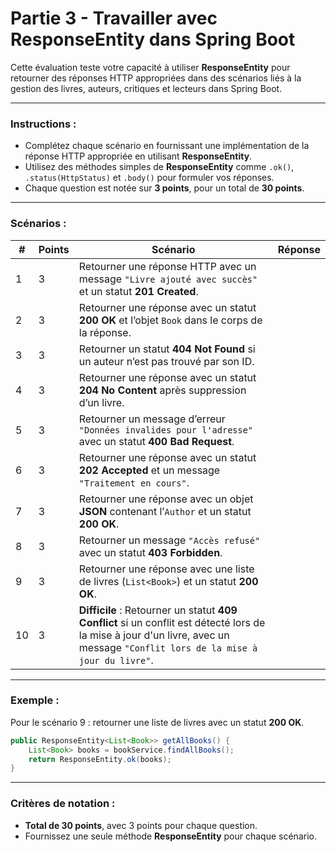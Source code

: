 # Partie 3 - Travailler avec ResponseEntity dans Spring Boot


Cette évaluation teste votre capacité à utiliser **ResponseEntity** pour retourner des réponses HTTP appropriées dans des scénarios liés à la gestion des livres, auteurs, critiques et lecteurs dans Spring Boot.

---

### Instructions :
- Complétez chaque scénario en fournissant une implémentation de la réponse HTTP appropriée en utilisant **ResponseEntity**.
- Utilisez des méthodes simples de **ResponseEntity** comme `.ok()`, `.status(HttpStatus)` et `.body()` pour formuler vos réponses.
- Chaque question est notée sur **3 points**, pour un total de **30 points**.

---

### Scénarios :

| **#** | **Points** | **Scénario**                                                                                           | **Réponse**                                                     |
|-------|------------|--------------------------------------------------------------------------------------------------------|----------------------------------------------------------------|
| 1     | 3          | Retourner une réponse HTTP avec un message `"Livre ajouté avec succès"` et un statut **201 Created**.   |                                                                |
| 2     | 3          | Retourner une réponse avec un statut **200 OK** et l’objet `Book` dans le corps de la réponse.          |                                                                |
| 3     | 3          | Retourner un statut **404 Not Found** si un auteur n’est pas trouvé par son ID.                        |                                                                |
| 4     | 3          | Retourner une réponse avec un statut **204 No Content** après suppression d’un livre.                  |                                                                |
| 5     | 3          | Retourner un message d’erreur `"Données invalides pour l'adresse"` avec un statut **400 Bad Request**.  |                                                                |
| 6     | 3          | Retourner une réponse avec un statut **202 Accepted** et un message `"Traitement en cours"`.            |                                                                |
| 7     | 3          | Retourner une réponse avec un objet **JSON** contenant l’`Author` et un statut **200 OK**.             |                                                                |
| 8     | 3          | Retourner un message `"Accès refusé"` avec un statut **403 Forbidden**.                                 |                                                                |
| 9     | 3          | Retourner une réponse avec une liste de livres (`List<Book>`) et un statut **200 OK**.                 |                                                                |
| 10    | 3          | **Difficile** : Retourner un statut **409 Conflict** si un conflit est détecté lors de la mise à jour d'un livre, avec un message `"Conflit lors de la mise à jour du livre"`. |                                                                |

---

### Exemple :  
Pour le scénario 9 : retourner une liste de livres avec un statut **200 OK**.

```java
public ResponseEntity<List<Book>> getAllBooks() {
    List<Book> books = bookService.findAllBooks();
    return ResponseEntity.ok(books);
}
```

---

### Critères de notation :
- **Total de 30 points**, avec 3 points pour chaque question.
- Fournissez une seule méthode **ResponseEntity** pour chaque scénario.


